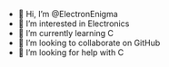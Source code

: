 - 👋 Hi, I’m @ElectronEnigma
- 👀 I’m interested in Electronics
- 🌱 I’m currently learning C
- 💞️ I’m looking to collaborate on GitHub
- 🤔 I’m looking for help with C
  

<!---
ElectronEnigma/ElectronEnigma is a ✨ special ✨ repository because its `README.md` (this file) appears on your GitHub profile.
You can click the Preview link to take a look at your changes.
--->
